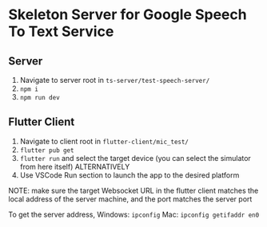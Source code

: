 # Skeleton Server for Google Speech To Text Service

## Server
1. Navigate to server root in `ts-server/test-speech-server/`
2. `npm i`
3. `npm run dev`

## Flutter Client
1. Navigate to client root in `flutter-client/mic_test/`
2. `flutter pub get`
3. `flutter run` and select the target device (you can select the simulator from here itself)
ALTERNATIVELY
3. Use VSCode Run section to launch the app to the desired platform

NOTE: make sure the target Websocket URL in the flutter client matches the local address of the server machine, and the port matches the server port

To get the server address,
Windows: `ipconfig`
Mac: `ipconfig getifaddr en0`

